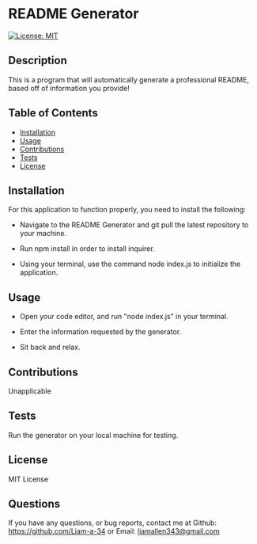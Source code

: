 # README Generator
[![License: MIT](https://img.shields.io/badge/License-MIT-yellow.svg)](https://opensource.org/licenses/MIT)

## Description

This is a program that will automatically generate a professional README, based off of information you provide!

## Table of Contents

- [Installation](#installation)
- [Usage](#usage)
- [Contributions](#contributions)
- [Tests](#tests)
- [License](#license)

## Installation

For this application to function properly, you need to install the following:

* Navigate to the README Generator and git pull the latest repository to your machine.

* Run npm install in order to install inquirer.

* Using your terminal, use the command node index.js to initialize the application.

## Usage

* Open your code editor, and run "node index.js" in your terminal.

* Enter the information requested by the generator.

* Sit back and relax.

## Contributions

Unapplicable

## Tests

Run the generator on your local machine for testing.

## License

MIT License

## Questions

If you have any questions, or bug reports, contact me at Github: https://github.com/Liam-a-34 or Email: liamallen343@gmail.com
